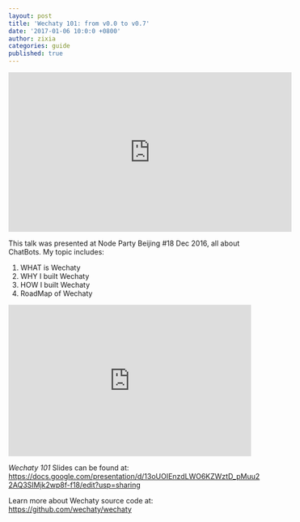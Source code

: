 ```yaml
---
layout: post
title: 'Wechaty 101: from v0.0 to v0.7'
date: '2017-01-06 10:0:0 +0800'
author: zixia
categories: guide
published: true
---
```


<iframe width="560" height="315" src="https://www.youtube.com/embed/cV32v-HNXhs" frameborder="0" allowfullscreen></iframe>

This talk was presented at Node Party Beijing #18 Dec 2016, all about ChatBots. My topic includes:

1. WHAT is Wechaty
1. WHY I built Wechaty
1. HOW I built Wechaty
1. RoadMap of Wechaty

<!--more-->

<iframe src="https://docs.google.com/presentation/d/13oUOIEnzdLWO6KZWztD_pMuu22AQ3SIMjk2wp8f-f18/embed?start=false&loop=false&delayms=3000" frameborder="0" width="480" height="299" allowfullscreen="true" mozallowfullscreen="true" webkitallowfullscreen="true"></iframe>


_Wechaty 101_ Slides can be found at: <https://docs.google.com/presentation/d/13oUOIEnzdLWO6KZWztD_pMuu22AQ3SIMjk2wp8f-f18/edit?usp=sharing>

Learn more about Wechaty source code at: <https://github.com/wechaty/wechaty>
